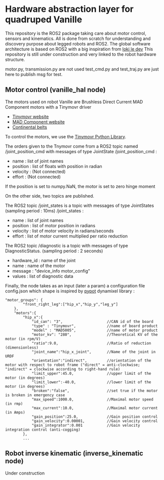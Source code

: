 # Hardware abstraction layer for quadruped Vanille
This repository is the ROS2 package taking care about motor control, sensors and kinematics.
All is done from scratch for understanding and discovery purpose about legged robots and ROS2.
The global software architecture is based on ROS2 with a big inspiration from [loki le dev](https://gitlab.com/lokiledev/droid) 
This repository is still under construction and very linked to the robot hardware structure.

motor.py, transmission.py are not used
test_cmd.py and test_traj.py are just here to publish msg for test.

## Motor control (vanille_hal node)
The motors used on robot Vanille are Brushless Direct Current MAD Component motors with a Tinymovr driver
- [Tinymovr website](https://tinymovr.com/)
- [MAD Component website](https://mad-motor.com/)
- [Continental belts](https://www.continental-industry.com/fr/solutions/power-transmission/industrial-applications/drive-belts/synchronous-belts/products/product-range/conti-synchroflex-gen3)

To control the motors, we use the [Tinymovr Python Library](https://tinymovr.readthedocs.io/en/latest/api/guide.html#api-reference).

The orders given to the Tnymovr come from a ROS2 topic named /joint_position_cmd with messages of type JointState
/joint_position_cmd :
- name : list of joint names
- position : list of floats with position in radian
- velocity : (Not connected)
- effort : (Not connected)

If the position is set to numpy.NaN, the motor is set to zero hinge moment

On the other side, two topics are published.

The ROS2 topic /joint_states is a topic with messages of type JointStates (sampling period : 10ms)
/joint_states :
- name : list of joint names
- position : list of motor position in radians
- velocity : list of motor velocity in radians/seconds
- effort : list of motor current multiplied per ratio reduction

The ROS2 topic /diagnostic is a topic with messages of type DiagnosticStatus. (sampling period : 2 seconds)
- hardware_id : name of the joint
- name : name of the motor
- message : "device_info motor_config"
- values : list of diagnostic data

Finally, the node takes as an input (later a param) a configuration file config.json which shape is inspired by [pypot](https://github.com/poppy-project/pypot) dynamixel library :
```
"motor_groups": {
        "front_right_leg":["hip_x","hip_y","leg_y"]
    },
    "motors":{
        "hip_x":{
            "id_can": "3",                    //CAN id of the board
            "type" : "Tinymovr",              //name of board product
            "model" : "MAD5005",              //name of motor product
            "motor_kv": "280",                //Theoretical KV of the motor (in rpm/V)
            "ratio":9.0,                      //Ratio of reduction (dimensionless)
            "joint_name":"hip_x_joint",       //Name of the joint in URDF
            "orientation":"indirect",         //orientation of the motor with respect to robot frame ("direct" = anti-clockwise; "indirect" = clockwise according to right-hand rule)
            "limit_upper":45.0,               //upper limit of the motor (in degrees)
            "limit_lower":-40.0,              //lower limit of the motor (in degrees)
            "broken":"false",                 //set true if the motor is broken in emergency case
            "max_speed":1000.0,               //Maximal motor speed (in rmp)
            "max_current":10.0,               //Maximal motor current (in Amps)
            "gain_position":25.0,             //Gain position control
            "gain_velocity":0.00001,          //Gain velocity control
            "gain_integrator":0.001           //Gain velocity integration control (anti-cogging)
        },
        ...
```

## Robot inverse kinematic (inverse_kinematic node)
Under construction